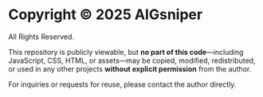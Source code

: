 # Copyright © 2025 AIGsniper

All Rights Reserved.

This repository is publicly viewable, but **no part of this code**—including JavaScript, CSS, HTML, or assets—may be copied, modified, redistributed, or used in any other projects **without explicit permission** from the author.

For inquiries or requests for reuse, please contact the author directly. 
 
 

